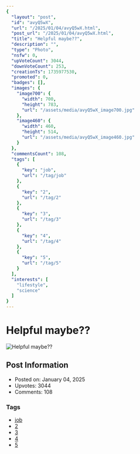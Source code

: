 ```yaml
---
{
  "layout": "post",
  "id": "avyQ5wX",
  "url": "/2025/01/04/avyQ5wX.html",
  "post_url": "/2025/01/04/avyQ5wX.html",
  "title": "Helpful maybe??",
  "description": "",
  "type": "Photo",
  "nsfw": 0,
  "upVoteCount": 3044,
  "downVoteCount": 253,
  "creationTs": 1735977530,
  "promoted": 0,
  "badges": [],
  "images": {
    "image700": {
      "width": 700,
      "height": 783,
      "url": "/assets/media/avyQ5wX_image700.jpg"
    },
    "image460": {
      "width": 460,
      "height": 514,
      "url": "/assets/media/avyQ5wX_image460.jpg"
    }
  },
  "commentsCount": 108,
  "tags": [
    {
      "key": "job",
      "url": "/tag/job"
    },
    {
      "key": "2",
      "url": "/tag/2"
    },
    {
      "key": "3",
      "url": "/tag/3"
    },
    {
      "key": "4",
      "url": "/tag/4"
    },
    {
      "key": "5",
      "url": "/tag/5"
    }
  ],
  "interests": [
    "lifestyle",
    "science"
  ]
}
---
```


# Helpful maybe??

![Helpful maybe??](/assets/media/avyQ5wX_image700.jpg)

## Post Information

- Posted on: January 04, 2025
- Upvotes: 3044
- Comments: 108

### Tags

- [job](/tag/job)
- [2](/tag/2)
- [3](/tag/3)
- [4](/tag/4)
- [5](/tag/5)
